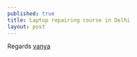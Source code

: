 ```yaml
---
published: true
title: Laptop repairing course in Delhi
layout: post
---
```

Regards 
<a href="http://laptop-repairingcourse.com">vanya</a>
